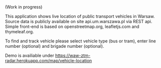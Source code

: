 (Work in progress)

This application shows live location of public transport vehicles in Warsaw.
Source data is publicly available on site api.um.warszawa.pl via REST api.
Simple front-end is based on openstreetmap.org, leafletjs.com and thymeleaf.org.

To find and track vehicle please select vehicle type (bus or tram), enter line number (optional) and brigade number (optional).

Demo is availiable under https://waw-ztm-radar.herokuapp.com/map/vehicle-location